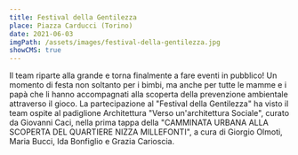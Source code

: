 ```yaml
---
title: Festival della Gentilezza
place: Piazza Carducci (Torino)
date: 2021-06-03
imgPath: /assets/images/festival-della-gentilezza.jpg
showCMS: true
---
```

Il team riparte alla grande e torna finalmente a fare eventi in pubblico! Un momento di festa non soltanto per i bimbi, ma anche per tutte le mamme e i papà che li hanno accompagnati alla scoperta della prevenzione ambientale attraverso il gioco. La partecipazione al "Festival della Gentilezza" ha visto il team ospite al padiglione Architettura "Verso un'architettura Sociale", curato da Giovanni Caci, nella prima tappa della "CAMMINATA URBANA ALLA SCOPERTA DEL QUARTIERE NIZZA MILLEFONTI", a cura di Giorgio Olmoti, Maria Bucci, Ida Bonfiglio e Grazia Carioscia.